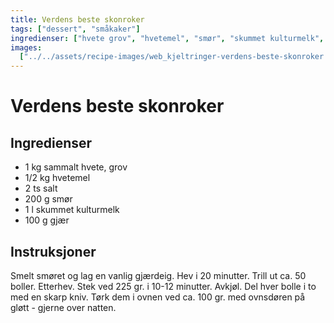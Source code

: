 ```yaml
---
title: Verdens beste skonroker
tags: ["dessert", "småkaker"]
ingredienser: ["hvete grov", "hvetemel", "smør", "skummet kulturmelk", "gjær"]
images:
  ["../../assets/recipe-images/web_kjeltringer-verdens-beste-skonroker.jpg"]
---
```


# Verdens beste skonroker

## Ingredienser

- 1 kg sammalt hvete, grov
- 1/2 kg hvetemel
- 2 ts salt
- 200 g smør
- 1 l skummet kulturmelk
- 100 g gjær

## Instruksjoner

Smelt smøret og lag en vanlig gjærdeig. Hev i 20 minutter. Trill ut ca. 50 boller. Etterhev. Stek ved 225 gr. i 10-12 minutter. Avkjøl. Del hver bolle i to med en skarp kniv. Tørk dem i ovnen ved ca. 100 gr. med ovnsdøren på gløtt - gjerne over natten.
